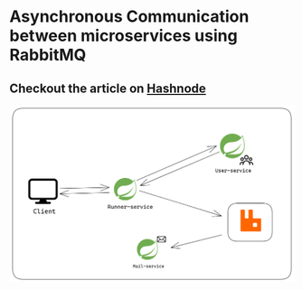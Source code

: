 # Asynchronous Communication between microservices using RabbitMQ

## Checkout the article on <a href="https://subtle-geek.hashnode.dev/microservices-with-spring-boot-asynchronous-inter-service-communication-using-rabbitmq">Hashnode<a/>

<img src="img/async_rabbitmq.png">